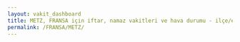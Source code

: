 ```yaml
---
layout: vakit_dashboard
title: METZ, FRANSA için iftar, namaz vakitleri ve hava durumu - ilçe/eyalet seç
permalink: /FRANSA/METZ/
---
```


<script type="text/javascript">
  var GLOBAL_COUNTRY = 'FRANSA';
  var GLOBAL_CITY = 'METZ';
  var GLOBAL_STATE = '';
  var lat = 72;
  var lon = 21;
</script>
